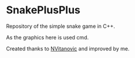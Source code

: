 # SnakePlusPlus
Repository of the simple snake game in C++.

As the graphics here is used cmd.

Created thanks to [NVitanovic](https://goo.gl/f25CoM) and improved by me.
